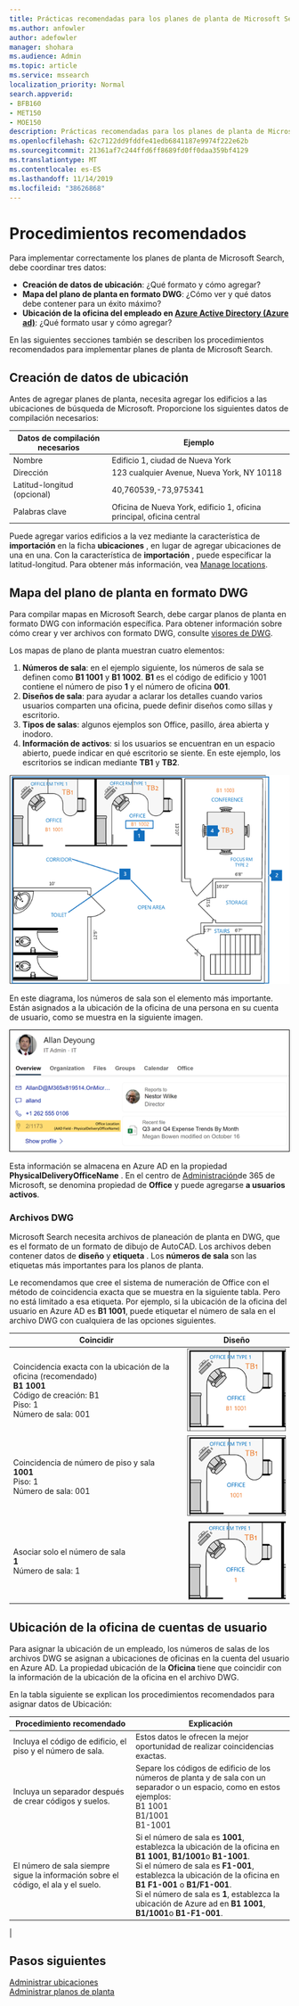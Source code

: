 ```yaml
---
title: Prácticas recomendadas para los planes de planta de Microsoft Search
ms.author: anfowler
author: adefowler
manager: shohara
ms.audience: Admin
ms.topic: article
ms.service: mssearch
localization_priority: Normal
search.appverid:
- BFB160
- MET150
- MOE150
description: Prácticas recomendadas para los planes de planta de Microsoft Search
ms.openlocfilehash: 62c7122dd9fddfe41edb6841187e9974f222e62b
ms.sourcegitcommit: 21361af7c244ffd6ff8689fd0ff0daa359bf4129
ms.translationtype: MT
ms.contentlocale: es-ES
ms.lasthandoff: 11/14/2019
ms.locfileid: "38626868"
---
```

# <a name="best-practices"></a>Procedimientos recomendados

Para implementar correctamente los planes de planta de Microsoft Search, debe coordinar tres datos:

- **Creación de datos de ubicación**: ¿Qué formato y cómo agregar?
- **Mapa del plano de planta en formato DWG**: ¿Cómo ver y qué datos debe contener para un éxito máximo?
- **Ubicación de la oficina del empleado en [Azure Active Directory (Azure ad)](https://azure.microsoft.com/services/active-directory/)**: ¿Qué formato usar y cómo agregar? <br>

En las siguientes secciones también se describen los procedimientos recomendados para implementar planes de planta de Microsoft Search.

## <a name="building-location-data"></a>Creación de datos de ubicación
Antes de agregar planes de planta, necesita agregar los edificios a las ubicaciones de búsqueda de Microsoft. Proporcione los siguientes datos de compilación necesarios:

|Datos de compilación necesarios  |Ejemplo  |
|---------|---------|
|Nombre     |    Edificio 1, ciudad de Nueva York     |
|Dirección     |     123 cualquier Avenue, Nueva York, NY 10118  |
|Latitud-longitud (opcional)   |    40,760539,-73,975341      |
|Palabras clave     |    Oficina de Nueva York, edificio 1, oficina principal, oficina central     |

Puede agregar varios edificios a la vez mediante la característica de **importación** en la ficha **ubicaciones** , en lugar de agregar ubicaciones de una en una. Con la característica de **importación** , puede especificar la latitud-longitud. Para obtener más información, vea [Manage locations](manage-locations.md).

## <a name="floor-plan-map-in-dwg-format"></a>Mapa del plano de planta en formato DWG
Para compilar mapas en Microsoft Search, debe cargar planos de planta en formato DWG con información específica. Para obtener información sobre cómo crear y ver archivos con formato DWG, consulte [visores de DWG](https://www.autodesk.in/products/dwg). 

Los mapas de plano de planta muestran cuatro elementos:

1. **Números de sala**: en el ejemplo siguiente, los números de sala se definen como **B1 1001** y **B1 1002**. **B1** es el código de edificio y 1001 contiene el número de piso **1** y el número de oficina **001**.
1. **Diseños de sala**: para ayudar a aclarar los detalles cuando varios usuarios comparten una oficina, puede definir diseños como sillas y escritorio.
1. **Tipos de salas**: algunos ejemplos son Office, pasillo, área abierta y inodoro.
1. **Información de activos**: si los usuarios se encuentran en un espacio abierto, puede indicar en qué escritorio se siente. En este ejemplo, los escritorios se indican mediante **TB1** y **TB2**.

![Mapa de oficina simple que muestra cómo etiquetar los números de sala, los activos y los tipos de sala](media/Floorplans-LayoutwithCallouts.png)

En este diagrama, los números de sala son el elemento más importante. Están asignados a la ubicación de la oficina de una persona en su cuenta de usuario, como se muestra en la siguiente imagen.

![Ficha Información general de la tarjeta de resultados de búsqueda de personas que muestra los detalles del usuario, incluida la ubicación de la oficina](media/floorplans-peoplecard.png)

Esta información se almacena en Azure AD en la propiedad **PhysicalDeliveryOfficeName** . En el centro de [Administración](https://admin.microsoft.com)de 365 de Microsoft, se denomina propiedad de **Office** y puede agregarse **a usuarios activos**.

### <a name="dwg-files"></a>Archivos DWG
Microsoft Search necesita archivos de planeación de planta en DWG, que es el formato de un formato de dibujo de AutoCAD. Los archivos deben contener datos de **diseño** y **etiqueta** . Los **números de sala** son las etiquetas más importantes para los planos de planta.

Le recomendamos que cree el sistema de numeración de Office con el método de coincidencia exacta que se muestra en la siguiente tabla. Pero no está limitado a esa etiqueta. Por ejemplo, si la ubicación de la oficina del usuario en Azure AD es **B1 1001**, puede etiquetar el número de sala en el archivo DWG con cualquiera de las opciones siguientes.

|Coincidir  |Diseño  |
|---------|---------|
|Coincidencia exacta con la ubicación de la oficina (recomendado) <br> **B1 1001** <br> Código de creación: B1<br>Piso: 1 <br>Número de sala: 001    |    ![Un solo plano de planta de oficina con el número de oficina "B1 1001".](media/floorplans-layoutexactmatch.png)     |
|Coincidencia de número de piso y sala <br> **1001**<br>Piso: 1 <br>Número de sala: 001    |   ![Un solo plano de planta de oficina con el número de oficina "1001".](media/floorplans-layoutfloorroom.png)   |
|Asociar solo el número de sala <br> **1**<br>Número de sala: 1        |    ![Mapa de piso único de oficina con el número de oficina "1"](media/floorplans-layoutroomonly.png)     |

## <a name="user-account-office-location"></a>Ubicación de la oficina de cuentas de usuario
Para asignar la ubicación de un empleado, los números de salas de los archivos DWG se asignan a ubicaciones de oficinas en la cuenta del usuario en Azure AD. La propiedad ubicación de la **Oficina** tiene que coincidir con la información de la ubicación de la oficina en el archivo DWG.

En la tabla siguiente se explican los procedimientos recomendados para asignar datos de Ubicación:

|Procedimiento recomendado  |Explicación |
|---------|---------|
|Incluya el código de edificio, el piso y el número de sala.     |   Estos datos le ofrecen la mejor oportunidad de realizar coincidencias exactas.     |
|Incluya un separador después de crear códigos y suelos.     |  Separe los códigos de edificio de los números de planta y de sala con un separador o un espacio, como en estos ejemplos:<br> B1 1001<br> B1/1001 <br> B1-1001   |
|El número de sala siempre sigue la información sobre el código, el ala y el suelo.     |  Si el número de sala es **1001**, establezca la ubicación de la oficina en **B1 1001**, **B1/1001**o **B1-1001**. <br> Si el número de sala es **F1-001**, establezca la ubicación de la oficina en **B1 F1-001** o **B1/F1-001**. <br> Si el número de sala es **1**, establezca la ubicación de Azure ad en **B1 1001**, **B1/1001**o **B1-F1-001**.       |
|

## <a name="next-steps"></a>Pasos siguientes
[Administrar ubicaciones](manage-locations.md)<br>
[Administrar planos de planta](manage-floorplans.md)